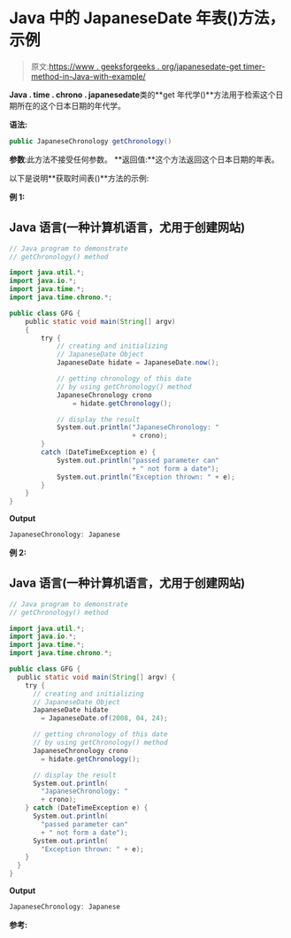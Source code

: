 # Java 中的 JapaneseDate 年表()方法，示例

> 原文:[https://www . geeksforgeeks . org/japanesedate-get timer-method-in-Java-with-example/](https://www.geeksforgeeks.org/japanesedate-getchronology-method-in-java-with-example/)

**Java . time . chrono . japanesedate**类的**get 年代学()**方法用于检索这个日期所在的这个日本日期的年代学。

**语法:**

```java
public JapaneseChronology getChronology()

```

**参数**:此方法不接受任何参数。
**返回值:**这个方法返回这个日本日期的年表。

以下是说明**获取时间表()**方法的示例:

**例 1:**

## Java 语言(一种计算机语言，尤用于创建网站)

```java
// Java program to demonstrate
// getChronology() method

import java.util.*;
import java.io.*;
import java.time.*;
import java.time.chrono.*;

public class GFG {
    public static void main(String[] argv)
    {
        try {
            // creating and initializing
            // JapaneseDate Object
            JapaneseDate hidate = JapaneseDate.now();

            // getting chronology of this date
            // by using getChronology() method
            JapaneseChronology crono
                = hidate.getChronology();

            // display the result
            System.out.println("JapaneseChronology: "
                               + crono);
        }
        catch (DateTimeException e) {
            System.out.println("passed parameter can"
                               + " not form a date");
            System.out.println("Exception thrown: " + e);
        }
    }
}
```

**Output**

```java
JapaneseChronology: Japanese

```

**例 2:**

## Java 语言(一种计算机语言，尤用于创建网站)

```java
// Java program to demonstrate
// getChronology() method

import java.util.*;
import java.io.*;
import java.time.*;
import java.time.chrono.*;

public class GFG {
  public static void main(String[] argv) {
    try {
      // creating and initializing
      // JapaneseDate Object
      JapaneseDate hidate
        = JapaneseDate.of(2008, 04, 24);

      // getting chronology of this date
      // by using getChronology() method
      JapaneseChronology crono
        = hidate.getChronology();

      // display the result
      System.out.println(
        "JapaneseChronology: "
        + crono);
    } catch (DateTimeException e) {
      System.out.println(
        "passed parameter can"
        + " not form a date");
      System.out.println(
        "Exception thrown: " + e);
    }
  }
}
```

**Output**

```java
JapaneseChronology: Japanese

```

**参考:**